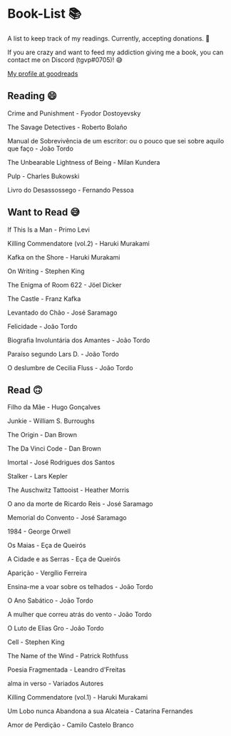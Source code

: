 # Book-List 📚

A list to keep track of my readings. Currently, accepting donations. 💸

If you are crazy and want to feed my addiction giving me a book, you can contact me on Discord (tgvp#0705)! 😅

[My profile at goodreads](https://www.goodreads.com/user/show/128036680-francisco-neves)

## Reading 😄

Crime and Punishment - Fyodor Dostoyevsky

The Savage Detectives - Roberto Bolaño

Manual de Sobrevivência de um escritor: ou o pouco que sei sobre aquilo que faço - João Tordo

The Unbearable Lightness of Being - Milan Kundera

Pulp - Charles Bukowski

Livro do Desassossego - Fernando Pessoa

## Want to Read 😅

If This Is a Man - Primo Levi

Killing Commendatore (vol.2) - Haruki Murakami

Kafka on the Shore - Haruki Murakami 

On Writing - Stephen King 

The Enigma of Room 622 - Jöel Dicker

The Castle - Franz Kafka

Levantado do Chão - José Saramago

Felicidade - João Tordo

Biografia Involuntária dos Amantes - João Tordo

Paraíso segundo Lars D. - João Tordo

O deslumbre de Cecilia Fluss - João Tordo

## Read 🙃

Filho da Mãe - Hugo Gonçalves

Junkie - William S. Burroughs

The Origin - Dan Brown

The Da Vinci Code - Dan Brown

Imortal - José Rodrigues dos Santos

Stalker - Lars Kepler

The Auschwitz Tattooist - Heather Morris

O ano da morte de Ricardo Reis - José Saramago

Memorial do Convento - José Saramago

1984 - George Orwell

Os Maias - Eça de Queirós

A Cidade e as Serras - Eça de Queirós

Aparição - Vergílio Ferreira

Ensina-me a voar sobre os telhados - João Tordo

O Ano Sabático - João Tordo

A mulher que correu atrás do vento - João Tordo

O Luto de Elias Gro - João Tordo

Cell - Stephen King

The Name of the Wind - Patrick Rothfuss

Poesia Fragmentada - Leandro d'Freitas

alma in verso - Variados Autores

Killing Commendatore (vol.1) - Haruki Murakami

Um Lobo nunca Abandona a sua Alcateia - Catarina Fernandes

Amor de Perdição - Camilo Castelo Branco
